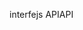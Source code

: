 <span data-ttu-id="1a8bd-101">interfejs API</span><span class="sxs-lookup"><span data-stu-id="1a8bd-101">API</span></span>